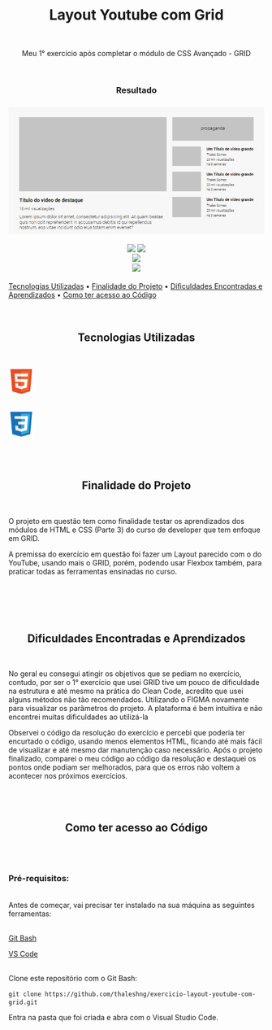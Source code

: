 <h1 align="center">Layout Youtube com Grid</h1>
<br>

<p align="center">Meu 1° exercício após completar o módulo de CSS Avançado - GRID </p> 
<br>

<div>
    <h3 align="center"><strong>Resultado</strong><h3>
    <a href="https://thaleshng.github.io/exercicio-layout-youtube-com-grid/" target="_blank"><img src="./src/images/resultado.jpg" target="_blank"></a> 
</div>

<div align="center">
    <img height=20em src="https://img.shields.io/badge/-HTML-orange?style=plastic"><img>
    <img height=20em src="https://img.shields.io/badge/-CSS-blue?style=plastic"><img>
    <br>
    <img height=20em src="https://img.shields.io/badge/STATUS-FINALIZADO-green?style=plastic"><img>
    <br>
    <img src="https://img.shields.io/github/stars/thaleshng/exercicio-layout-youtube-com-grid?style=social"><img>
</div>

<br>


<div aling="center">
    <a href="#tecnologias-utilizadas">Tecnologias Utilizadas</a> •
    <a href="#finalidade-do-projeto">Finalidade do Projeto</a> •
    <a href="#dificuldades-encontradas-e-aprendizados">Dificuldades Encontradas e Aprendizados</a> •
    <a href="#como-ter-acesso-ao-código">Como ter acesso ao Código</a> 
</div>

<br>
<br>

<h2 align="center">Tecnologias Utilizadas</h2>
<br>

[<img alt="HTML" width="50" src="https://raw.githubusercontent.com/devicons/devicon/master/icons/html5/html5-original.svg" target="_blank">](https://www.devmedia.com.br/o-que-e-o-html5/25820)
<br>
<br>

[<img alt="CSS" width="50" src="https://raw.githubusercontent.com/devicons/devicon/master/icons/css3/css3-original.svg" target="_blank">](https://kenzie.com.br/blog/css3/)
<br>
<br>
<br>
<br>

<h2 align="center">Finalidade do Projeto</h2>
<br>

<p> O projeto em questão tem como finalidade testar os aprendizados dos módulos de HTML e CSS (Parte 3) do curso de developer que tem enfoque em GRID.</p> 
<p>A premissa do exercício em questão foi fazer um Layout parecido com o do YouTube, usando mais o GRID, porém, podendo usar Flexbox também, para praticar todas as ferramentas ensinadas no curso.</p>
<br>
<br>
<br>
<br>

<h2 align="center">Dificuldades Encontradas e Aprendizados</h2>
<br>

<p> No geral eu consegui atingir os objetivos que se pediam no exercício, contudo, por ser o 1° exercício que usei GRID tive um pouco de dificuldade na estrutura e até mesmo na prática do Clean Code, acredito que usei alguns métodos não tão recomendados.
Utilizando o FIGMA novamente para visualizar os parâmetros do projeto. A plataforma é bem intuitiva e não encontrei muitas dificuldades ao utilizá-la</p>
<p> Observei o código da resolução do exercício e percebi que poderia ter encurtado o código, usando menos elementos HTML, ficando até mais fácil de visualizar e até mesmo dar manutenção caso necessário.
Após o projeto finalizado, comparei o meu código ao código da resolução e destaquei os pontos onde podiam ser melhorados, para que os erros não voltem a acontecer nos próximos exercícios.
<br>
<br>
<br>
<br>

<h2 align="center">Como ter acesso ao Código<h2>
<br>

### Pré-requisitos:
<br>
Antes de começar, vai precisar ter instalado na sua máquina as seguintes ferramentas:
<br>
<br>

[Git Bash](https://git-scm.com)

[VS Code](https://code.visualstudio.com)
<br>
<br>

Clone este repositório com o Git Bash:
```
git clone https://github.com/thaleshng/exercicio-layout-youtube-com-grid.git
```
Entra na pasta que foi criada e abra com o Visual Studio Code.